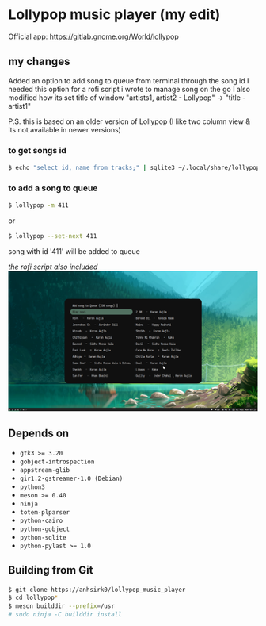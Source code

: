 # Lollypop music player (my edit)

Official app: https://gitlab.gnome.org/World/lollypop

## my changes
Added an option to add song to queue from terminal through the song id
I needed this option for a rofi script i wrote to manage song on the go
I also modified how its set title of window
"artists1, artist2 - Lollypop" -> "title - artist1"

P.S. this is based on an older version of Lollypop (I like two column view & its not available in newer versions)
### to get songs id 
```bash
$ echo "select id, name from tracks;" | sqlite3 ~/.local/share/lollypop/lollypop.db
```

### to add a song to queue
```bash
$ lollypop -m 411
```
or 

```bash
$ lollypop --set-next 411
```

song with id '411' will be added to queue

*the rofi script also included*
![rofi.png](https://github.com/anhsirk0/lollypop_music_player/blob/master/rofi/rofi.png)

## Depends on

- `gtk3 >= 3.20`
- `gobject-introspection`
- `appstream-glib`
- `gir1.2-gstreamer-1.0 (Debian)`
- `python3`
- `meson >= 0.40`
- `ninja`
- `totem-plparser`
- `python-cairo`
- `python-gobject`
- `python-sqlite`
- `python-pylast >= 1.0`

## Building from Git

```bash
$ git clone https://anhsirk0/lollypop_music_player
$ cd lollypop*
$ meson builddir --prefix=/usr
# sudo ninja -C builddir install
```

